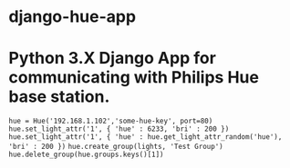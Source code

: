 django-hue-app
==============
Python 3.X Django App for communicating with Philips Hue base station.
======================================================================

`hue = Hue('192.168.1.102','some-hue-key', port=80)`
`hue.set_light_attr('1', { 'hue' : 6233, 'bri' : 200 })`
`hue.set_light_attr('1', { 'hue' : hue.get_light_attr_random('hue'), 'bri' : 200 })`
`hue.create_group(lights, 'Test Group')`
`hue.delete_group(hue.groups.keys()[1])`

